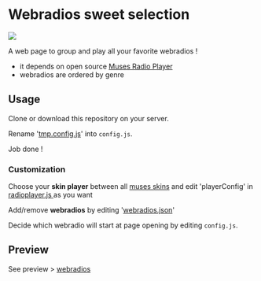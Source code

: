 # Webradios sweet selection

![](http://hosted.muses.org/ffmp3-cassette/bg.png?raw=true)

A web page to group and play all your favorite webradios !

- it depends on open source [Muses Radio Player](https://github.com/fbricker/muses)
- webradios are ordered by genre

## Usage

Clone or download this repository on your server.

Rename '[tmp.config.js](https://github.com/dvdn/webradios/blob/master/tmp.config.js)' into `config.js`.

Job done !

### Customization
Choose your **skin player** between all [muses skins](https://www.muses.org/official-skins) and edit 'playerConfig' in [radioplayer.js
](https://github.com/dvdn/webradios/blob/master/radioplayer.js) as you want

Add/remove **webradios** by editing '[webradios.json](https://github.com/dvdn/webradios/blob/master/webradios.json)'

Decide which webradio will start at page opening by editing `config.js`.

## Preview
See preview > [webradios](http://dvdn.free.fr/webradios/)
